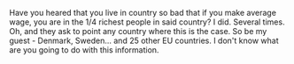 Have you heared that you live in country so bad that if you make average wage, you are in the 1/4 richest people in said country? I did. Several times. Oh, and they ask to point any country where this is the case. So be my guest - Denmark, Sweden... and 25 other EU countries. I don't know what are you going to do with this information.
